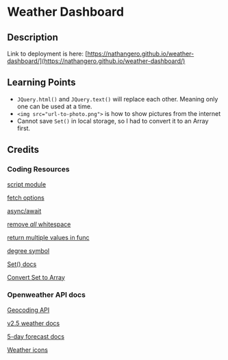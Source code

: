 # Weather Dashboard

## Description

Link to deployment is here: [https://nathangero.github.io/weather-dashboard/](https://nathangero.github.io/weather-dashboard/)

## Learning Points
* ```JQuery.html()``` and ```JQuery.text()``` will replace each other. Meaning only one can be used at a time.
* ```<img src="url-to-photo.png">``` is how to show pictures from the internet
* Cannot save ```Set()``` in local storage, so I had to convert it to an Array first.

## Credits

### Coding Resources

[script module](https://stackdiary.com/tutorials/cannot-use-import-statement-outside-module/)

[fetch options](https://developer.mozilla.org/en-US/docs/Web/API/Fetch_API/Using_Fetch)

[async/await](https://developer.mozilla.org/en-US/docs/Web/JavaScript/Reference/Statements/async_function)

[remove *all* whitespace](https://stackoverflow.com/a/6623263)

[return multiple values in func](https://stackoverflow.com/a/2917186)

[degree symbol](https://www.w3schools.com/charsets/ref_utf_latin1_supplement.asp)

[Set() docs](https://www.w3schools.com/js/js_object_sets.asp)

[Convert Set to Array](https://developer.mozilla.org/en-US/docs/Web/JavaScript/Reference/Global_Objects/Array/from)

### Openweather API docs

[Geocoding API](https://openweathermap.org/api/geocoding-api)

[v2.5 weather docs](https://openweathermap.org/current)

[5-day forecast docs](https://openweathermap.org/forecast5)

[Weather icons](https://openweathermap.org/weather-conditions)
